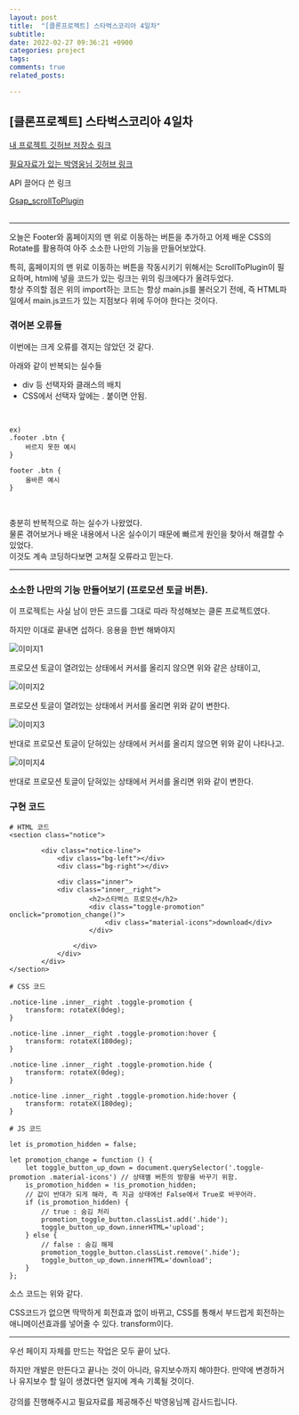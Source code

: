 ```yaml
---
layout: post
title:  "[클론프로젝트] 스타벅스코리아 4일차"
subtitle:
date: 2022-02-27 09:36:21 +0900
categories: project
tags:
comments: true
related_posts:

---
```


## [클론프로젝트] 스타벅스코리아 4일차

[내 프로젝트 깃허브 저장소 링크](https://github.com/WookeyKim95/clone_StarbucksKorea)
<br/>

[필요자료가 있는 박영웅님 깃허브 링크](https://github.com/Parkyoungwoong/starbucks-vanilla-app)<br/>


API 끌어다 쓴 링크<br/>

[Gsap_scrollToPlugin](https://greensock.com/scrolltoplugin/)<br/>
<br/>

---

오늘은 Footer와 홈페이지의 맨 위로 이동하는 버튼을 추가하고 어제 배운 CSS의 Rotate를 활용하여 아주 소소한 나만의 기능을 만들어보았다.<br/>

특히, 홈페이지의 맨 위로 이동하는 버튼을 작동시키기 위해서는 ScrollToPlugin이 필요하며, html에 넣을 코드가 있는 링크는 위의 링크에다가 올려두었다.<br/>
항상 주의할 점은 위의 import하는 코드는 항상 main.js를 불러오기 전에, 즉 HTML파일에서 main.js코드가 있는 지점보다 위에 두어야 한다는 것이다.

### 겪어본 오류들<br/>

이번에는 크게 오류를 겪지는 않았던 것 같다.<br/>

아래와 같이 반복되는 실수들<br/>

- div 등 선택자와 클래스의 배치
- CSS에서 선택자 앞에는 . 붙이면 안됨.

<br/>

```
ex)
.footer .btn {
    바르지 못한 예시
}

footer .btn {
    올바른 예시
}

```
<br/>

충분히 반복적으로 하는 실수가 나왔었다.<br/>
물론 겪어보거나 배운 내용에서 나온 실수이기 때문에 빠르게 원인을 찾아서 해결할 수 있었다.<br/>
이것도 계속 코딩하다보면 고쳐질 오류라고 믿는다.<br/>


---

### 소소한 나만의 기능 만들어보기 (프로모션 토글 버튼).

이 프로젝트는 사실 남이 만든 코드를 그대로 따라 작성해보는 클론 프로젝트였다. <br/>

하지만 이대로 끝내면 섭하다. 응용을 한번 해봐야지<br/>

![이미지1](https://github.com/wookikim95/wookikim95.github.io/blob/main/assets/img/project/2022-02-27_starbucks_1.jpg?raw=true) <br/>

프로모션 토글이 열려있는 상태에서 커서를 올리지 않으면 위와 같은 상태이고,

![이미지2](https://github.com/wookikim95/wookikim95.github.io/blob/main/assets/img/project/2022-02-27_starbucks_2.jpg?raw=true) <br/>

프로모션 토글이 열려있는 상태에서 커서를 올리면 위와 같이 변한다.<br/>

![이미지3](https://github.com/wookikim95/wookikim95.github.io/blob/main/assets/img/project/2022-02-27_starbucks_3.jpg?raw=true) <br/>

반대로 프로모션 토글이 닫혀있는 상태에서 커서를 올리지 않으면 위와 같이 나타나고.<br/>

![이미지4](https://github.com/wookikim95/wookikim95.github.io/blob/main/assets/img/project/2022-02-27_starbucks_4.jpg?raw=true) <br/>

반대로 프로모션 토글이 닫혀있는 상태에서 커서를 올리면 위와 같이 변한다.<br/>


### 구현 코드

```
# HTML 코드
<section class="notice">

        <div class="notice-line">
            <div class="bg-left"></div>
            <div class="bg-right"></div>

            <div class="inner">
            <div class="inner__right">
                    <h2>스타벅스 프로모션</h2>
                    <div class="toggle-promotion" onclick="promotion_change()">
                        <div class="material-icons">download</div>
                    </div>

                </div>
            </div>
        </div>
</section>

# CSS 코드

.notice-line .inner__right .toggle-promotion {
    transform: rotateX(0deg);
}

.notice-line .inner__right .toggle-promotion:hover {
    transform: rotateX(180deg);
}

.notice-line .inner__right .toggle-promotion.hide {
    transform: rotateX(0deg);
}

.notice-line .inner__right .toggle-promotion.hide:hover {
    transform: rotateX(180deg);
}

# JS 코드

let is_promotion_hidden = false;

let promotion_change = function () {
    let toggle_button_up_down = document.querySelector('.toggle-promotion .material-icons') // 상태별 버튼의 방향을 바꾸기 위함.
    is_promotion_hidden = !is_promotion_hidden;
    // 값이 반대가 되게 해라, 즉 지금 상태에선 False에서 True로 바꾸어라.
    if (is_promotion_hidden) {
        // true : 숨김 처리
        promotion_toggle_button.classList.add('.hide');
        toggle_button_up_down.innerHTML='upload';
    } else {
        // false : 숨김 해제
        promotion_toggle_button.classList.remove('.hide');
        toggle_button_up_down.innerHTML='download';
    }
};

```

소스 코드는 위와 같다.<br/>

CSS코드가 없으면 딱딱하게 회전효과 없이 바뀌고, CSS를 통해서 부드럽게 회전하는 애니메이션효과를 넣어줄 수 있다. transform이다.<br/>

---

우선 페이지 자체를 만드는 작업은 모두 끝이 났다.<br/>

하지만 개발은 만든다고 끝나는 것이 아니라, 유지보수까지 해야한다. 만약에 변경하거나 유지보수 할 일이 생겼다면 일지에 계속 기록될 것이다.<br/>
<br/>
강의를 진행해주시고 필요자료를 제공해주신 박영웅님께 감사드립니다.<br/>

